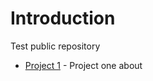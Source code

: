 # Introduction

Test public repository


* [Project 1](https://mhenso.github.io/public/docs/public_one.html) - Project one about
